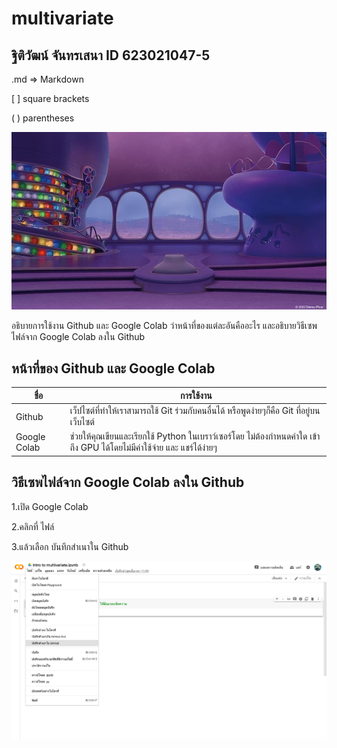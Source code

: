 # multivariate

## ฐิติวัฒน์ จันทรเสนา ID 623021047-5

.md => Markdown

[ ] square brackets 

( ) parentheses

![photo](01.jpg)

อธิบายการใช้งาน Github และ Google Colab ว่าหน้าที่ของแต่ละอันคืออะไร และอธิบายวิธีเซพไฟล์จาก Google Colab ลงใน Github

## หน้าที่ของ Github และ Google Colab

| ชื่อ | การใช้งาน |
| ------------- | ------------- |
| Github |เว็ปไซต์ที่ทำให้เราสามารถใช้ Git ร่วมกับคนอื่นได้ หรือพูดง่ายๆก็คือ Git ที่อยู่บนเว็บไซต์ |
| Google Colab | ช่วยให้คุณเขียนและเรียกใช้ Python ในเบราว์เซอร์โดย ไม่ต้องกำหนดค่าใด เข้าถึง GPU ได้โดยไม่มีค่าใช้จ่าย และ แชร์ได้ง่ายๆ |

## วิธีเซพไฟล์จาก Google Colab ลงใน Github

1.เปิด Google Colab

2.คลิกที่ ไฟล์

3.แล้วเลือก บันทึกสำเนาใน Github

![photo](02.png)
